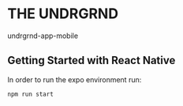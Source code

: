 # THE UNDRGRND

undrgrnd-app-mobile

## Getting Started with React Native

In order to run the expo environment run:

```
npm run start
```
